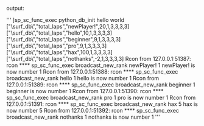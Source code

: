 output:

'''
]sp_sc_func_exec python_db_init
hello world
["\\surf_db\\","total_laps","newPlayer!",20,1,3,3,3,3]
["\\surf_db\\","total_laps","hello",10,1,3,3,3,3]
["\\surf_db\\","total_laps","beginner",9,1,3,3,3,3]
["\\surf_db\\","total_laps","pro",9,1,3,3,3,3]
["\\surf_db\\","total_laps","hax",100,1,3,3,3,3]
["\\surf_db\\","total_laps","nothanks",-2,1,3,3,3,3]
Rcon from 127.0.0.1:51387:
rcon **** sp_sc_func_exec broadcast_new_rank newPlayer! 1
newPlayer! is now number 1
Rcon from 127.0.0.1:51388:
rcon **** sp_sc_func_exec broadcast_new_rank hello 1
hello is now number 1
Rcon from 127.0.0.1:51389:
rcon **** sp_sc_func_exec broadcast_new_rank beginner 1
beginner is now number 1
Rcon from 127.0.0.1:51390:
rcon **** sp_sc_func_exec broadcast_new_rank pro 1
pro is now number 1
Rcon from 127.0.0.1:51391:
rcon **** sp_sc_func_exec broadcast_new_rank hax 5
hax is now number 5
Rcon from 127.0.0.1:51392:
rcon **** sp_sc_func_exec broadcast_new_rank nothanks 1
nothanks is now number 1
'''

